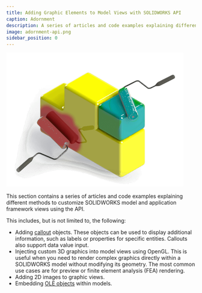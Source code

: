 ```yaml
---
title: Adding Graphic Elements to Model Views with SOLIDWORKS API
caption: Adornment
description: A series of articles and code examples explaining different methods to customize SOLIDWORKS model and application framework views using the API (callouts, OpenGL graphics, etc.)
image: adornment-api.png
sidebar_position: 0
---
```

![SOLIDWORKS API for adorning models and applications](adornment-api.png)

This section contains a series of articles and code examples explaining different methods to customize SOLIDWORKS model and application framework views using the API.

This includes, but is not limited to, the following:

* Adding [callout](/docs/codestack/solidworks-api/adornment/callouts/) objects. These objects can be used to display additional information, such as labels or properties for specific entities. Callouts also support data value input.
* Injecting custom 3D graphics into model views using OpenGL. This is useful when you need to render complex graphics directly within a SOLIDWORKS model without modifying its geometry. The most common use cases are for preview or finite element analysis (FEA) rendering.
* Adding 2D images to graphic views.
* Embedding [OLE objects](/docs/codestack/solidworks-api/adornment/ole-objects/) within models.
